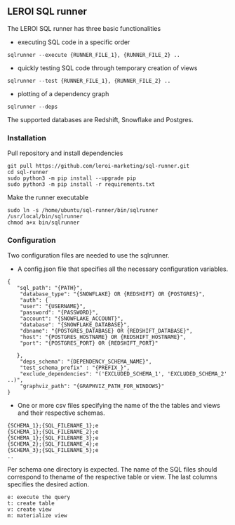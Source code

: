 ## LEROI SQL runner

The LEROI SQL runner has three basic functionalities

* executing SQL code in a specific order
```
sqlrunner --execute {RUNNER_FILE_1}, {RUNNER_FILE_2} ..
```
* quickly testing SQL code through temporary creation of views
```
sqlrunner --test {RUNNER_FILE_1}, {RUNNER_FILE_2} ..
```
* plotting of a dependency graph
```
sqlrunner --deps
```

The supported databases are Redshift, Snowflake and Postgres.
### Installation
Pull repository and install dependencies
```
git pull https://github.com/leroi-marketing/sql-runner.git
cd sql-runner
sudo python3 -m pip install --upgrade pip
sudo python3 -m pip install -r requirements.txt

```
Make the runner executable
```
sudo ln -s /home/ubuntu/sql-runner/bin/sqlrunner /usr/local/bin/sqlrunner
chmod a+x bin/sqlrunner
```



### Configuration
Two configuration files are needed to use the sqlrunner.
* A config.json file that specifies all the necessary configuration variables.
```
{
   "sql_path": "{PATH}",
    "database_type": "{SNOWFLAKE} OR {REDSHIFT} OR {POSTGRES}",
    "auth": {
    "user": "{USERNAME}",
    "password": "{PASSWORD}",
    "account": "{SNOWFLAKE_ACCOUNT}",
    "database": "{SNOWFLAKE_DATABASE}",
    "dbname": "{POSTGRES_DATABASE} OR {REDSHIFT_DATABASE}",
    "host": "{POSTGRES_HOSTNAME} OR {REDSHIFT_HOSTNAME}",
    "port": "{POSTGRES_PORT} OR {REDSHIFT_PORT}"
     
   },
    "deps_schema": "{DEPENDENCY_SCHEMA_NAME}",
    "test_schema_prefix" : "{PREFIX_}",
    "exclude_dependencies": "('EXCLUDED_SCHEMA_1', 'EXCLUDED_SCHEMA_2' ..)",
    "graphviz_path": "{GRAPHVIZ_PATH_FOR_WINDOWS}"
}
```
* One or more csv files specifying the name of the the tables and views and their respective schemas.
 ```
 {SCHEMA_1};{SQL_FILENAME_1};e
 {SCHEMA_1};{SQL_FILENAME_2};e
 {SCHEMA_1};{SQL_FILENAME_3};e
 {SCHEMA_2};{SQL_FILENAME_4};e
 {SCHEMA_3};{SQL_FILENAME_5};e
 ..
 ```
Per schema one directory is expected. The name of the SQL files should correspond to thename of the respective table or view. The last columns specifies the desired action.
 ```
 e: execute the query
 t: create table
 v: create view
 m: materialize view
 ```